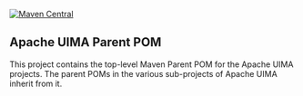 [![Maven Central](https://maven-badges.herokuapp.com/maven-central/org.apache.uima/parent-pom/badge.svg)](https://maven-badges.herokuapp.com/maven-central/org.apache.uima/parent-pom/)

Apache UIMA Parent POM
----------------------

This project contains the top-level Maven Parent POM for the Apache UIMA projects. The parent POMs
in the various sub-projects of Apache UIMA inherit from it.